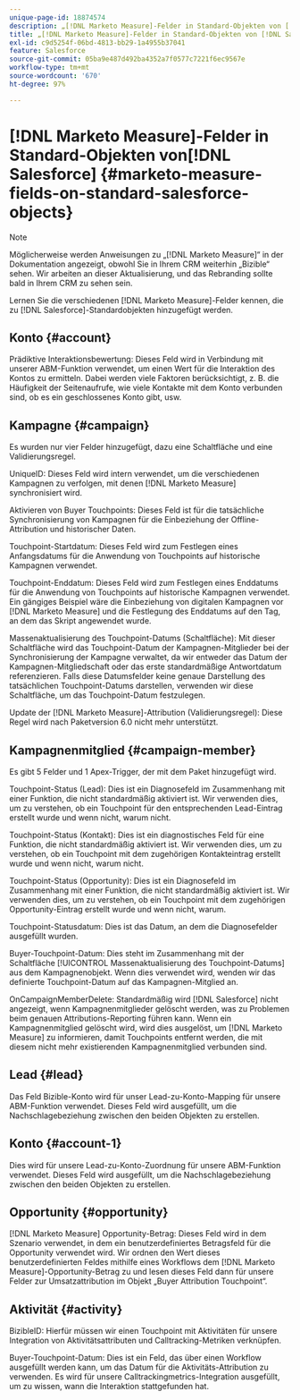 ```yaml
---
unique-page-id: 18874574
description: „[!DNL Marketo Measure]-Felder in Standard-Objekten von [!DNL Salesforce]  – [!DNL Marketo Measure]“
title: „[!DNL Marketo Measure]-Felder in Standard-Objekten von [!DNL Salesforce] “
exl-id: c9d5254f-06bd-4813-bb29-1a4955b37041
feature: Salesforce
source-git-commit: 05ba9e487d492ba4352a7f0577c7221f6ec9567e
workflow-type: tm+mt
source-wordcount: '670'
ht-degree: 97%

---
```


# [!DNL Marketo Measure]-Felder in Standard-Objekten von[!DNL Salesforce] {#marketo-measure-fields-on-standard-salesforce-objects}

>[!NOTE]
>
>Möglicherweise werden Anweisungen zu „[!DNL Marketo Measure]“ in der Dokumentation angezeigt, obwohl Sie in Ihrem CRM weiterhin „Bizible“ sehen. Wir arbeiten an dieser Aktualisierung, und das Rebranding sollte bald in Ihrem CRM zu sehen sein.

Lernen Sie die verschiedenen [!DNL Marketo Measure]-Felder kennen, die zu [!DNL Salesforce]-Standardobjekten hinzugefügt werden.

## Konto {#account}

Prädiktive Interaktionsbewertung: Dieses Feld wird in Verbindung mit unserer ABM-Funktion verwendet, um einen Wert für die Interaktion des Kontos zu ermitteln. Dabei werden viele Faktoren berücksichtigt, z. B. die Häufigkeit der Seitenaufrufe, wie viele Kontakte mit dem Konto verbunden sind, ob es ein geschlossenes Konto gibt, usw.

## Kampagne {#campaign}

Es wurden nur vier Felder hinzugefügt, dazu eine Schaltfläche und eine Validierungsregel.

UniqueID: Dieses Feld wird intern verwendet, um die verschiedenen Kampagnen zu verfolgen, mit denen [!DNL Marketo Measure] synchronisiert wird.

Aktivieren von Buyer Touchpoints: Dieses Feld ist für die tatsächliche Synchronisierung von Kampagnen für die Einbeziehung der Offline-Attribution und historischer Daten.

Touchpoint-Startdatum: Dieses Feld wird zum Festlegen eines Anfangsdatums für die Anwendung von Touchpoints auf historische Kampagnen verwendet.

Touchpoint-Enddatum: Dieses Feld wird zum Festlegen eines Enddatums für die Anwendung von Touchpoints auf historische Kampagnen verwendet. Ein gängiges Beispiel wäre die Einbeziehung von digitalen Kampagnen vor [!DNL Marketo Measure] und die Festlegung des Enddatums auf den Tag, an dem das Skript angewendet wurde.

Massenaktualisierung des Touchpoint-Datums (Schaltfläche): Mit dieser Schaltfläche wird das Touchpoint-Datum der Kampagnen-Mitglieder bei der Synchronisierung der Kampagne verwaltet, da wir entweder das Datum der Kampagnen-Mitgliedschaft oder das erste standardmäßige Antwortdatum referenzieren. Falls diese Datumsfelder keine genaue Darstellung des tatsächlichen Touchpoint-Datums darstellen, verwenden wir diese Schaltfläche, um das Touchpoint-Datum festzulegen.

Update der [!DNL Marketo Measure]-Attribution (Validierungsregel): Diese Regel wird nach Paketversion 6.0 nicht mehr unterstützt.

## Kampagnenmitglied {#campaign-member}

Es gibt 5 Felder und 1 Apex-Trigger, der mit dem Paket hinzugefügt wird.

Touchpoint-Status (Lead): Dies ist ein Diagnosefeld im Zusammenhang mit einer Funktion, die nicht standardmäßig aktiviert ist. Wir verwenden dies, um zu verstehen, ob ein Touchpoint für den entsprechenden Lead-Eintrag erstellt wurde und wenn nicht, warum nicht.

Touchpoint-Status (Kontakt): Dies ist ein diagnostisches Feld für eine Funktion, die nicht standardmäßig aktiviert ist. Wir verwenden dies, um zu verstehen, ob ein Touchpoint mit dem zugehörigen Kontakteintrag erstellt wurde und wenn nicht, warum nicht.

Touchpoint-Status (Opportunity): Dies ist ein Diagnosefeld im Zusammenhang mit einer Funktion, die nicht standardmäßig aktiviert ist. Wir verwenden dies, um zu verstehen, ob ein Touchpoint mit dem zugehörigen Opportunity-Eintrag erstellt wurde und wenn nicht, warum.

Touchpoint-Statusdatum: Dies ist das Datum, an dem die Diagnosefelder ausgefüllt wurden.

Buyer-Touchpoint-Datum: Dies steht im Zusammenhang mit der Schaltfläche [!UICONTROL Massenaktualisierung des Touchpoint-Datums] aus dem Kampagnenobjekt. Wenn dies verwendet wird, wenden wir das definierte Touchpoint-Datum auf das Kampagnen-Mitglied an.

OnCampaignMemberDelete: Standardmäßig wird [!DNL Salesforce] nicht angezeigt, wenn Kampagnenmitglieder gelöscht werden, was zu Problemen beim genauen Attributions-Reporting führen kann. Wenn ein Kampagnenmitglied gelöscht wird, wird dies ausgelöst, um [!DNL Marketo Measure] zu informieren, damit Touchpoints entfernt werden, die mit diesem nicht mehr existierenden Kampagnenmitglied verbunden sind.

## Lead {#lead}

Das Feld Bizible-Konto wird für unser Lead-zu-Konto-Mapping für unsere ABM-Funktion verwendet. Dieses Feld wird ausgefüllt, um die Nachschlagebeziehung zwischen den beiden Objekten zu erstellen.

## Konto {#account-1}

Dies wird für unsere Lead-zu-Konto-Zuordnung für unsere ABM-Funktion verwendet. Dieses Feld wird ausgefüllt, um die Nachschlagebeziehung zwischen den beiden Objekten zu erstellen.

## Opportunity {#opportunity}

[!DNL Marketo Measure] Opportunity-Betrag: Dieses Feld wird in dem Szenario verwendet, in dem ein benutzerdefiniertes Betragsfeld für die Opportunity verwendet wird. Wir ordnen den Wert dieses benutzerdefinierten Feldes mithilfe eines Workflows dem [!DNL Marketo Measure]-Opportunity-Betrag zu und lesen dieses Feld dann für unsere Felder zur Umsatzattribution im Objekt „Buyer Attribution Touchpoint“.

## Aktivität {#activity}

BizibleID: Hierfür müssen wir einen Touchpoint mit Aktivitäten für unsere Integration von Aktivitätsattributen und Calltracking-Metriken verknüpfen.

Buyer-Touchpoint-Datum: Dies ist ein Feld, das über einen Workflow ausgefüllt werden kann, um das Datum für die Aktivitäts-Attribution zu verwenden. Es wird für unsere Calltrackingmetrics-Integration ausgefüllt, um zu wissen, wann die Interaktion stattgefunden hat.
